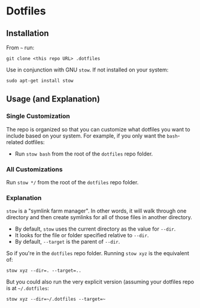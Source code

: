 # Dotfiles

## Installation

From `~` run:
```
git clone <this repo URL> .dotfiles
```

Use in conjunction with GNU `stow`. If not installed on your system:
```
sudo apt-get install stow
```

## Usage (and Explanation)

### Single Customization

The repo is organized so that you can customize what dotfiles you want to
include based on your system. For example, if you only want the `bash`-related
dotfiles:

* Run `stow bash` from the root of the `dotfiles` repo folder.

### All Customizations

Run `stow */` from the root of the `dotfiles` repo folder.

### Explanation

`stow` is a "symlink farm manager". In other words, it will walk through one
directory and then create symlinks for all of those files in another directory.

* By default, `stow` uses the current directory as the value for `--dir`.
* It looks for the file or folder specified relative to `--dir`.
* By default, `--target` is the parent of `--dir`.

So if you're in the `dotfiles` repo folder. Running `stow xyz` is the equivalent of:

```
stow xyz --dir=. --target=..
```

But you could also run the very explicit version (assuming your dotfiles repo is at `~/.dotfiles`:

```
stow xyz --dir=~/.dotfiles --target=~
```

